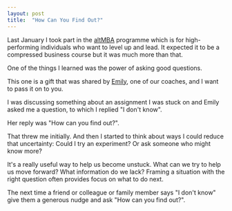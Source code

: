 ```yaml
---
layout: post
title:  "How Can You Find Out?"
---
```

Last January I took part in the [altMBA](https://altmba.com/) programme which is for high-performing individuals who want to level up and lead. It expected it to be a compressed business course but it was much more than that.

One of the things I learned was the power of asking good questions.

This one is a gift that was shared by [Emily](https://twitter.com/EmilyWBT), one of our coaches, and I want to pass it on to you.

I was discussing something about an assignment I was stuck on and Emily asked me a question, to which I replied "I don't know". 

Her reply was "How can you find out?".

That threw me initially. And then I started to think about ways I could reduce that uncertainty: Could I try an experiment? Or ask someone who might know more?

It's a really useful way to help us become unstuck. What can we try to help us move forward? What information do we lack? Framing a situation with the right question often provides focus on what to do next.

The next time a friend or colleague or family member says "I don't know" give them a generous nudge and ask "How can you find out?".

